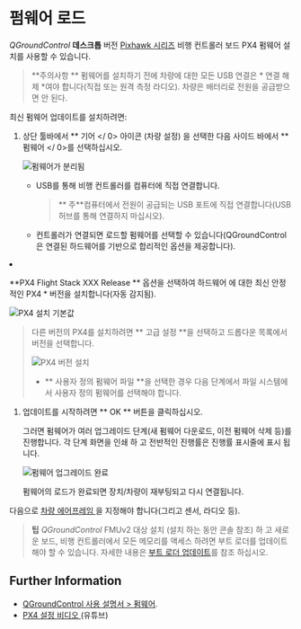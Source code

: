 # 펌웨어 로드

*QGroundControl* **데스크톱** 버전 [Pixhawk 시리즈](../getting_started/flight_controller_selection.md) 비행 컨트롤러 보드 PX4 펌웨어 설치를 사용할 수 있습니다.

> **주의사항 ** </strong>펌웨어를 설치하기 전에 차량에 대한 모든 USB 연결은 * 연결 해제 *여야 합니다(직접 또는 원격 측정 라디오). 차량은 배터리로 전원을 공급받으면 안 된다.

최신 펌웨어 업데이트를 설치하려면:

1. 상단 툴바에서 ** 기어 </ 0> 아이콘 (차량 설정) 을 선택한 다음 사이드 바에서 ** 펌웨어 </ 0>를 선택하십시오.</p> 
    
    ![펌웨어가 분리됨](../../assets/qgc/setup/firmware/firmware_disconnected.jpg)</li> 
    
    * USB를 통해 비행 컨트롤러를 컴퓨터에 직접 연결합니다.
        
        > ** 주**컴퓨터에서 전원이 공급되는 USB 포트에 직접 연결합니다(USB 허브를 통해 연결하지 마십시오).
    
    * 컨트롤러가 연결되면 로드할 펌웨어를 선택할 수 있습니다(QGroundControl은 연결된 하드웨어를 기반으로 합리적인 옵션을 제공합니다).</ol> 
    
    * **PX4 Flight Stack XXX Release ** 옵션을 선택하여 하드웨어 </em>에 대한 최신 안정적인 PX4 * 버전을 설치합니다(자동 감지됨).</p> 
        
        ![PX4 설치 기본값](../../assets/qgc/setup/firmware/firmware_connected_default_px4.jpg)
        
        > 다른 버전의 PX4를 설치하려면 ** 고급 설정 **을 선택하고 드롭다운 목록에서 버전을 선택합니다.
        > 
        > ![PX4 버전 설치](../../assets/qgc/setup/firmware/qgc_choose_firmware.jpg)
        > 
        > * ** 사용자 정의 펌웨어 파일 **을 선택한 경우 다음 단계에서 파일 시스템에서 사용자 정의 펌웨어를 선택해야 합니다.</li> </ul> 
        
        1. 업데이트를 시작하려면 ** OK ** 버튼을 클릭하십시오.
            
            그러면 펌웨어가 여러 업그레이드 단계(새 펌웨어 다운로드, 이전 펌웨어 삭제 등)를 진행합니다. 각 단계 화면을 인쇄 하 고 전반적인 진행률은 진행률 표시줄에 표시 됩니다.
            
            ![펌웨어 업그레이드 완료](../../assets/qgc/setup/firmware/firmware_upgrade_complete.jpg)
            
            펌웨어의 로드가 완료되면 장치/차량이 재부팅되고 다시 연결됩니다.
        
        다음으로 [ 차량 에어프레임 ](../config/airframe.md)을 지정해야 합니다(그리고 센서, 라디오 등).
        
        > **팁** *QGroundControl* FMUv2 대상 설치 (설치 하는 동안 콘솔 참조) 하 고 새로운 보드, 비행 컨트롤러에서 모든 메모리를 액세스 하려면 부트 로더를 업데이트 해야 할 수 있습니다. 자세한 내용은 [부트 로더 업데이트](../advanced_config/bootloader_update.md)를 참조 하십시오.
        
        ## Further Information
        
        * [QGroundControl 사용 설명서 > 펌웨어](https://docs.qgroundcontrol.com/en/SetupView/Firmware.html).
        * [PX4 설정 비디오 ](https://youtu.be/91VGmdSlbo4) (유튜브)